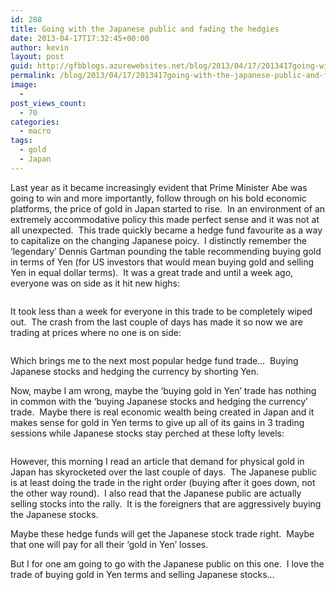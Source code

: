 ```yaml
---
id: 288
title: Going with the Japanese public and fading the hedgies
date: 2013-04-17T17:32:45+00:00
author: kevin
layout: post
guid: http://gfbblogs.azurewebsites.net/blog/2013/04/17/2013417going-with-the-japanese-public-and-fading-the-hedgies/
permalink: /blog/2013/04/17/2013417going-with-the-japanese-public-and-fading-the-hedgies/
image:
  - 
post_views_count:
  - 70
categories:
  - macro
tags:
  - gold
  - Japan
---
```

Last year as it became increasingly evident that Prime Minister Abe was going to win and more importantly, follow through on his bold economic platforms, the price of gold in Japan started to rise.  In an environment of an extremely accommodative policy this made perfect sense and it was not at all unexpected.  This trade quickly became a hedge fund favourite as a way to capitalize on the changing Japanese poicy.  I distinctly remember the &#8216;legendary&#8217; Dennis Gartman pounding the table recommending buying gold in terms of Yen (for US investors that would mean buying gold and selling Yen in equal dollar terms).  It was a great trade and until a week ago, everyone was on side as it hit new highs:

<img class="aligncenter" alt="" src="http://themacrotourist.com/blogs/GOLDS%20in%20Yen%20Apr%2017%2013.gif" />

It took less than a week for everyone in this trade to be completely wiped out.  The crash from the last couple of days has made it so now we are trading at prices where no one is on side:

<img class="aligncenter" alt="" src="http://themacrotourist.com/blogs/Gold%20In%20YEN%20II%20Apr%2017%2013.gif" />

Which brings me to the next most popular hedge fund trade&#8230;  Buying Japanese stocks and hedging the currency by shorting Yen.

Now, maybe I am wrong, maybe the &#8216;buying gold in Yen&#8217; trade has nothing in common with the &#8216;buying Japanese stocks and hedging the currency&#8217; trade.  Maybe there is real economic wealth being created in Japan and it makes sense for gold in Yen terms to give up all of its gains in 3 trading sessions while Japanese stocks stay perched at these lofty levels:

<img class="aligncenter" alt="" src="http://themacrotourist.com/blogs/NKY%20vs%20GOLD%20Apr%2017%2013.gif" />

However, this morning I read an article that demand for physical gold in Japan has skyrocketed over the last couple of days.  The Japanese public is at least doing the trade in the right order (buying after it goes down, not the other way round).  I also read that the Japanese public are actually selling stocks into the rally.  It is the foreigners that are aggressively buying the Japanese stocks.

Maybe these hedge funds will get the Japanese stock trade right.  Maybe that one will pay for all their &#8216;gold in Yen&#8217; losses.

But I for one am going to go with the Japanese public on this one.  I love the trade of buying gold in Yen terms and selling Japanese stocks&#8230;
